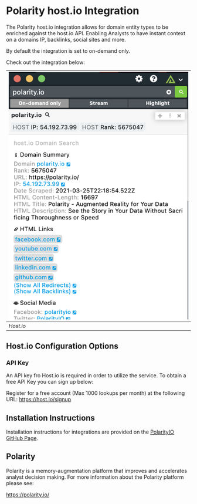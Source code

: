 # Polarity host.io Integration

The Polarity host.io integration allows for domain entity types to be enriched against the host.io API. Enabling Analysts to have instant context on a domains IP, backlinks, social sites and more. 

By default the integration is set to on-demand only.

Check out the integration below: 

| ![image](images/overlay.png) |
|---|
|*Host.io* |

## Host.io Configuration Options 

### API Key 
An API key fro Host.io is required in order to utilize the service. To obtain a free API Key you can sign up below: 

Register for a free account (Max 1000 lookups per month) at the following URL:
https://host.io/signup

## Installation Instructions

Installation instructions for integrations are provided on the [PolarityIO GitHub Page](https://polarityio.github.io/).

## Polarity

Polarity is a memory-augmentation platform that improves and accelerates analyst decision making.  For more information about the Polarity platform please see:

https://polarity.io/
